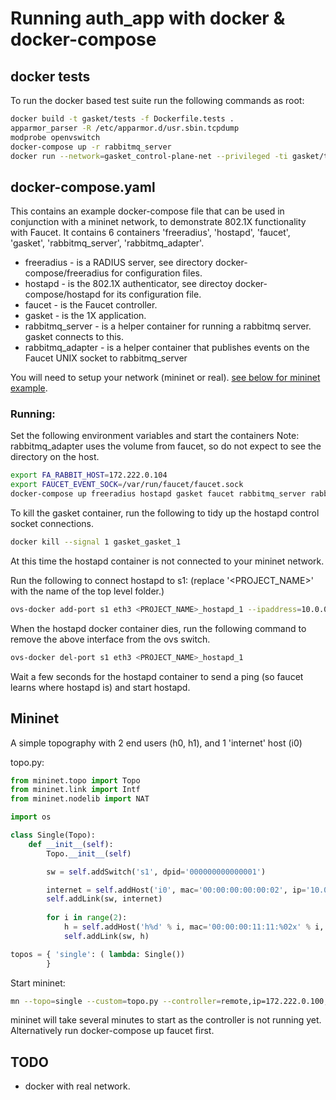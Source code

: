 # Running auth_app with docker & docker-compose

## docker tests

To run the docker based test suite run the following commands as root:

```bash
docker build -t gasket/tests -f Dockerfile.tests .
apparmor_parser -R /etc/apparmor.d/usr.sbin.tcpdump
modprobe openvswitch
docker-compose up -r rabbitmq_server
docker run --network=gasket_control-plane-net --privileged -ti gasket/tests
```


## docker-compose.yaml

This contains an example docker-compose file that can be used in conjunction with a mininet network, to demonstrate 802.1X functionality with Faucet.
It contains 6 containers 'freeradius', 'hostapd', 'faucet', 'gasket', 'rabbitmq_server', 'rabbitmq_adapter'.
- freeradius - is a RADIUS server, see directory docker-compose/freeradius for configuration files.
- hostapd - is the 802.1X authenticator, see directoy docker-compose/hostapd for its configuration file.
- faucet - is the Faucet controller.
- gasket - is the 1X application.
- rabbitmq_server - is a helper container for running a rabbitmq server. gasket connects to this.
- rabbitmq_adapter - is a helper container that publishes events on the Faucet UNIX socket to rabbitmq_server

You will need to setup your network (mininet or real). [see below for mininet example](mininet).

### Running:

Set the following environment variables and start the containers
Note: rabbitmq_adapter uses the volume from faucet, so do not expect to see the directory on the host.
```bash
export FA_RABBIT_HOST=172.222.0.104
export FAUCET_EVENT_SOCK=/var/run/faucet/faucet.sock
docker-compose up freeradius hostapd gasket faucet rabbitmq_server rabbitmq_adapter
```

To kill the gasket container, run the following to tidy up the hostapd control socket connections.
```bash
docker kill --signal 1 gasket_gasket_1
```

At this time the hostapd container is not connected to your mininet network.

Run the following to connect hostapd to s1: (replace '<PROJECT_NAME>' with the name of the top level folder.)
```bash
ovs-docker add-port s1 eth3 <PROJECT_NAME>_hostapd_1 --ipaddress=10.0.0.20/8
```

When the hostapd docker container dies, run the following command to remove the above interface from the ovs switch.
```bash
ovs-docker del-port s1 eth3 <PROJECT_NAME>_hostapd_1
```


Wait a few seconds for the hostapd container to send a ping (so faucet learns where hostapd is) and start hostapd.

## Mininet

A simple topography with 2 end users (h0, h1), and 1 'internet' host (i0)


topo.py:
```python
from mininet.topo import Topo
from mininet.link import Intf
from mininet.nodelib import NAT

import os

class Single(Topo):
    def __init__(self):
        Topo.__init__(self)

        sw = self.addSwitch('s1', dpid='000000000000001')

        internet = self.addHost('i0', mac='00:00:00:00:00:02', ip='10.0.0.40')
        self.addLink(sw, internet)
        
        for i in range(2):
            h = self.addHost('h%d' % i, mac='00:00:00:11:11:%02x' % i, ip=('10.0.0.1%d' % i))
            self.addLink(sw, h)

topos = { 'single': ( lambda: Single())
        }
```


Start mininet:
```bash
mn --topo=single --custom=topo.py --controller=remote,ip=172.222.0.100,port=6653
```
mininet will take several minutes to start as the controller is not running yet.
Alternatively run docker-compose up faucet first.


## TODO
- docker with real network.
